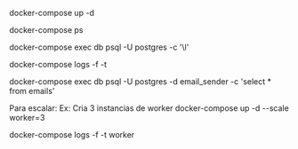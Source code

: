 docker-compose up -d

docker-compose ps

docker-compose exec db psql -U postgres -c '\l'

docker-compose logs -f -t

docker-compose exec db psql -U postgres -d email_sender -c 'select * from emails'

Para escalar: Ex: Cria 3 instancias de worker
docker-compose up -d --scale worker=3

docker-compose logs -f -t worker